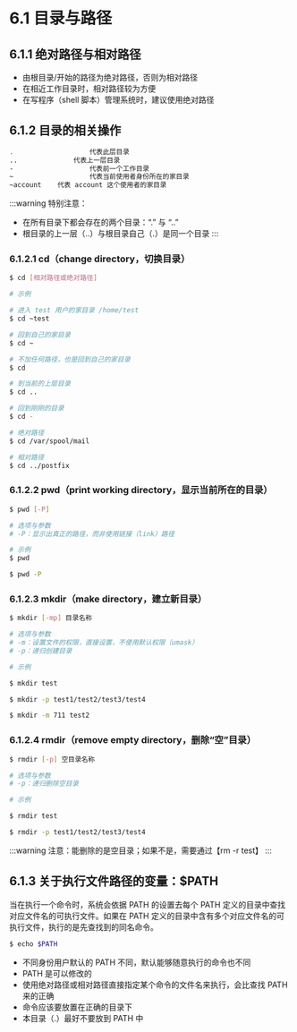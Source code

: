 # 6.1 目录与路径

## 6.1.1 绝对路径与相对路径

- 由根目录/开始的路径为绝对路径，否则为相对路径
- 在相近工作目录时，相对路径较为方便
- 在写程序（shell 脚本）管理系统时，建议使用绝对路径

## 6.1.2 目录的相关操作

```bash
.					代表此层目录
..				代表上一层目录
-					代表前一个工作目录
~					代表当前使用者身份所在的家目录
~account	代表 account 这个使用者的家目录
```

:::warning
特别注意：

- 在所有目录下都会存在的两个目录：“.” 与 “..”
- 根目录的上一层（..）与根目录自己（.）是同一个目录
  :::

### 6.1.2.1 cd（change directory，切换目录）

```bash
$ cd [相对路径或绝对路径]

# 示例

# 进入 test 用户的家目录 /home/test
$ cd ~test

# 回到自己的家目录
$ cd ~

# 不加任何路径，也是回到自己的家目录
$ cd

# 到当前的上层目录
$ cd ..

# 回到刚刚的目录
$ cd -

# 绝对路径
$ cd /var/spool/mail

# 相对路径
$ cd ../postfix
```

### 6.1.2.2 pwd（print working directory，显示当前所在的目录）

```bash
$ pwd [-P]

# 选项与参数
# -P：显示出真正的路径，而非使用链接（link）路径

# 示例
$ pwd

$ pwd -P
```

### 6.1.2.3 mkdir（make directory，建立新目录）

```bash
$ mkdir [-mp] 目录名称

# 选项与参数
# -m：设置文件的权限，直接设置，不使用默认权限（umask）
# -p：递归创建目录

# 示例

$ mkdir test

$ mkdir -p test1/test2/test3/test4

$ mkdir -m 711 test2
```

### 6.1.2.4 rmdir（remove empty directory，删除“空”目录）

```bash
$ rmdir [-p] 空目录名称

# 选项与参数
# -p：递归删除空目录

# 示例

$ rmdir test

$ rmdir -p test1/test2/test3/test4
```

:::warning
注意：能删除的是空目录；如果不是，需要通过【rm -r test】
:::

## 6.1.3 关于执行文件路径的变量：$PATH

当在执行一个命令时，系统会依据 PATH 的设置去每个 PATH 定义的目录中查找对应文件名的可执行文件。如果在 PATH 定义的目录中含有多个对应文件名的可执行文件，执行的是先查找到的同名命令。

```bash
$ echo $PATH
```

- 不同身份用户默认的 PATH 不同，默认能够随意执行的命令也不同
- PATH 是可以修改的
- 使用绝对路径或相对路径直接指定某个命令的文件名来执行，会比查找 PATH 来的正确
- 命令应该要放置在正确的目录下
- 本目录（.）最好不要放到 PATH 中
